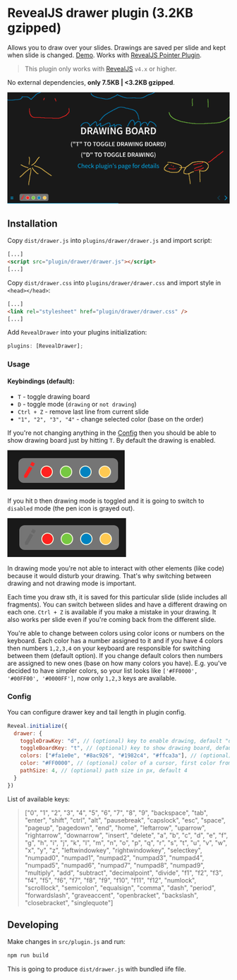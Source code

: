 # RevealJS drawer plugin (3.2KB gzipped)

Allows you to draw over your slides. Drawings are saved per slide and kept when slide is changed. [Demo](https://burnpiro.github.io/presentation-template/#/2). Works with [RevealJS Pointer Plugin](https://github.com/burnpiro/reveal-pointer).

> This plugin only works with [RevealJS](https://revealjs.com/) `v4.x` or higher.

No external dependencies, __only 7.5KB  | <3.2KB gzipped__.

![](./example-drawer.png)

## Installation

Copy `dist/drawer.js` into `plugins/drawer/drawer.js` and import script:

```html
[...]
<script src="plugin/drawer/drawer.js"></script>
[...]
```

Copy `dist/drawer.css` into `plugins/drawer/drawer.css` and import style in `<head></head>`:

```html
[...]
<link rel="stylesheet" href="plugin/drawer/drawer.css" />
[...]
```

Add `RevealDrawer` into your plugins initialization:

```javascript
plugins: [RevealDrawer];
```

### Usage

#### Keybindings (default):

- `T` - toggle drawing board
- `D` - toggle mode (`drawing` or `not drawing`)
- `Ctrl + Z` - remove last line from current slide
- `"1", "2", "3", "4"` - change selected color (base on the order)

If you're not changing anything in the [Config](#config) then you should be able to show drawing board just by hitting `T`. By default the drawing is enabled. 

![](enabled.png)

If you hit `D` then drawing mode is toggled and it is going to switch to `disabled` mode (the pen icon is grayed out).

![](disabled.png)

In drawing mode you're not able to interact with other elements (like code) because it would disturb your drawing. That's why switching between drawing and not drawing mode is important.

Each time you draw sth, it is saved for this particular slide (slide includes all fragments). You can switch between slides and have a different drawing on each one. `Ctrl + Z` is available if you make a mistake in your drawing. It also works per slide even if you're coming back from the different slide.

You're able to change between colors using color icons or numbers on the keyboard. Each color has a number assigned to it and if you have 4 colors then numbers `1,2,3,4` on your keyboard are responsible for switching between them (default option). If you change default colors then numbers are assigned to new ones (base on how many colors you have). E.g. you've decided to have simpler colors, so your list looks like `['#FF0000', '#00FF00', '#0000FF']`, now only `1,2,3` keys are available. 


### Config

You can configure drawer key and tail length in plugin config.

```javascript
Reveal.initialize({
  drawer: {
    toggleDrawKey: "d", // (optional) key to enable drawing, default "d"
    toggleBoardKey: "t", // (optional) key to show drawing board, default "t"
    colors: ["#fa1e0e", "#8ac926", "#1982c4", "#ffca3a"], // (optional) list of colors avaiable (hex color codes)
    color: "#FF0000", // (optional) color of a cursor, first color from `codes` is a default
    pathSize: 4, // (optional) path size in px, default 4
  }
})
```

List of available keys:

> ["0", "1", "2", "3", "4", "5", "6", "7", "8", "9", "backspace", "tab", "enter", "shift", "ctrl", "alt", "pausebreak", "capslock", "esc", "space", "pageup", "pagedown", "end", "home", "leftarrow", "uparrow", "rightarrow", "downarrow", "insert", "delete", "a", "b", "c", "d", "e", "f", "g", "h", "i", "j", "k", "l", "m", "n", "o", "p", "q", "r", "s", "t", "u", "v", "w", "x", "y", "z", "leftwindowkey", "rightwindowkey", "selectkey", "numpad0", "numpad1", "numpad2", "numpad3", "numpad4", "numpad5", "numpad6", "numpad7", "numpad8", "numpad9", "multiply", "add", "subtract", "decimalpoint", "divide", "f1", "f2", "f3", "f4", "f5", "f6", "f7", "f8", "f9", "f10", "f11", "f12", "numlock", "scrolllock", "semicolon", "equalsign", "comma", "dash", "period", "forwardslash", "graveaccent", "openbracket", "backslash", "closebracket", "singlequote"]

## Developing

Make changes in `src/plugin.js` and run:

```bash
npm run build
```

This is going to produce `dist/drawer.js` with bundled iife file.
